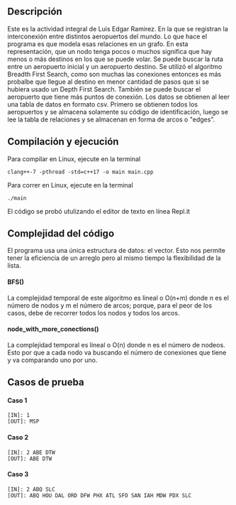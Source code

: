 ## Descripción
Este es la actividad integral de Luis Edgar Ramirez. En la que se registran la interconexión entre distintos aeropuertos del mundo. Lo que hace el programa es que modela esas relaciones en un grafo. En esta representación, que un nodo tenga pocos o muchos significa que hay menos o más destinos en los que se puede volar. Se puede buscar la ruta entre un aeropuerto inicial y un aeropuerto destino. Se utilizó el algoritmo Breadth First Search, como son muchas las conexiones entonces es más probalbe que llegue al destino en menor cantidad de pasos que si se hubiera usado un Depth First Search. También se puede buscar el aeropuerto que tiene más puntos de conexión. Los datos se obtienen al leer una tabla de datos en formato csv. Primero se obtienen todos los aeropuertos y se almacena solamente su código de identificación, luego se lee la tabla de relaciones y se almacenan en forma de arcos o "edges".

## Compilación y ejecución
Para compilar en Linux, ejecute en la terminal
~~~
clang++-7 -pthread -std=c++17 -o main main.cpp
~~~

Para correr en Linux, ejecute en la terminal
~~~
./main
~~~
El código se probó utulizando el editor de texto en línea Repl.it

## Complejidad del código
El programa usa una única estructura de datos: el vector. Esto nos permite tener la eficiencia de un arreglo pero al mismo tiempo la flexibilidad de la lista. 

#### BFS()
La complejidad temporal de este algoritmo es lineal o O(n+m) donde n es el número de nodos y m el número de arcos; porque, para el peor de los casos, debe de recorrer todos los nodos y todos los arcos.

#### node_with_more_conections()
La complejidad temporal es lineal o O(n) donde n es el número de nodeos. Esto por que a cada nodo va buscando el número de conexiones que tiene y va comparando uno por uno.


## Casos de prueba
#### Caso 1
~~~
[IN]: 1
[OUT]: MSP
~~~
#### Caso 2
~~~
[IN]: 2 ABE DTW
[OUT]: ABE DTW
~~~
#### Caso 3
~~~
[IN]: 2 ABQ SLC
[OUT]: ABQ HOU DAL ORD DFW PHX ATL SFO SAN IAH MDW PDX SLC
~~~
